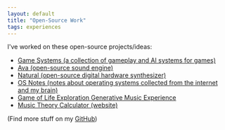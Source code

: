 ```yaml
---
layout: default
title: "Open-Source Work"
tags: experiences
---
```


I've worked on these open-source projects/ideas:
- [Game Systems (a collection of gameplay and AI systems for games)](https://github.com/amuuu/game-systems)
- [Ava (open-source sound engine)](https://github.com/amuuu/ava/)
- [Natural (open-source digital hardware synthesizer)](https://github.com/amuuu/natural-synth)
- [OS Notes (notes about operating systems collected from the internet and my brain)](https://github.com/amuuu/os-notes)
- [Game of Life Exploration Generative Music Experience](https://github.com/amuuu/game-of-life-generative-music)
- [Music Theory Calculator (website)](https://amuuu.github.io/music-theory-calculator)

(Find more stuff on my [GitHub](https://github.com/amuuu))
